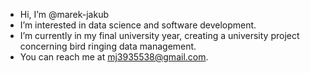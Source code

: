 - Hi, I’m @marek-jakub
- I’m interested in data science and software development.
- I’m currently in my final university year, creating a university project concerning bird ringing data management.
- You can reach me at mj3935538@gmail.com.

<!---
marek-jakub/marek-jakub is a ✨ special ✨ repository because its `README.md` (this file) appears on your GitHub profile.
You can click the Preview link to take a look at your changes.
--->

